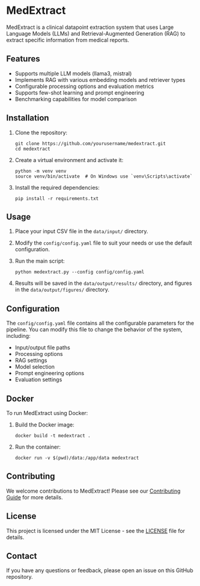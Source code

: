 # MedExtract

MedExtract is a clinical datapoint extraction system that uses Large Language Models (LLMs) and Retrieval-Augmented Generation (RAG) to extract specific information from medical reports.

## Features

- Supports multiple LLM models (llama3, mistral)
- Implements RAG with various embedding models and retriever types
- Configurable processing options and evaluation metrics
- Supports few-shot learning and prompt engineering
- Benchmarking capabilities for model comparison

## Installation

1. Clone the repository:
   ```
   git clone https://github.com/yourusername/medextract.git
   cd medextract
   ```

2. Create a virtual environment and activate it:
   ```
   python -m venv venv
   source venv/bin/activate  # On Windows use `venv\Scripts\activate`
   ```

3. Install the required dependencies:
   ```
   pip install -r requirements.txt
   ```

## Usage

1. Place your input CSV file in the `data/input/` directory.

2. Modify the `config/config.yaml` file to suit your needs or use the default configuration.

3. Run the main script:
   ```
   python medextract.py --config config/config.yaml
   ```

4. Results will be saved in the `data/output/results/` directory, and figures in the `data/output/figures/` directory.

## Configuration

The `config/config.yaml` file contains all the configurable parameters for the pipeline. You can modify this file to change the behavior of the system, including:

- Input/output file paths
- Processing options
- RAG settings
- Model selection
- Prompt engineering options
- Evaluation settings

## Docker

To run MedExtract using Docker:

1. Build the Docker image:
   ```
   docker build -t medextract .
   ```

2. Run the container:
   ```
   docker run -v $(pwd)/data:/app/data medextract
   ```

## Contributing

We welcome contributions to MedExtract! Please see our [Contributing Guide](CONTRIBUTING.md) for more details.

## License

This project is licensed under the MIT License - see the [LICENSE](LICENSE) file for details.

## Contact

If you have any questions or feedback, please open an issue on this GitHub repository.